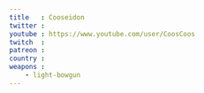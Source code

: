 ```yaml
---
title   : Cooseidon
twitter :
youtube : https://www.youtube.com/user/CoosCoos
twitch  :
patreon :
country :
weapons :
    - light-bowgun
---
```

